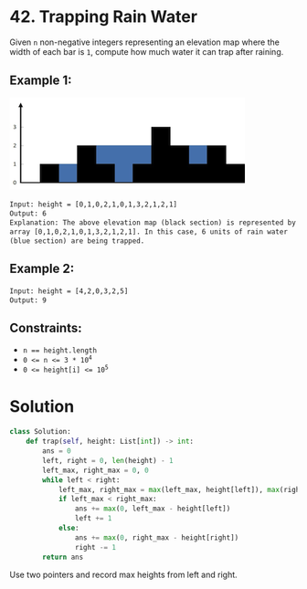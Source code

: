 # 42. Trapping Rain Water

Given `n` non-negative integers representing an elevation map where the width of each bar is `1`, compute how much water it can trap after raining.

## Example 1:
![rainwatertrap.png](/src/rainwatertrap.png)
```
Input: height = [0,1,0,2,1,0,1,3,2,1,2,1]
Output: 6
Explanation: The above elevation map (black section) is represented by array [0,1,0,2,1,0,1,3,2,1,2,1]. In this case, 6 units of rain water (blue section) are being trapped.
```

## Example 2:
```
Input: height = [4,2,0,3,2,5]
Output: 9
```

## Constraints:
- `n == height.length`
- <code>0 <= n <= 3 * 10<sup>4</sup></code>
- <code>0 <= height[i] <= 10<sup>5</sup></code>

# Solution
```python
class Solution:
    def trap(self, height: List[int]) -> int:
        ans = 0
        left, right = 0, len(height) - 1
        left_max, right_max = 0, 0
        while left < right:
            left_max, right_max = max(left_max, height[left]), max(right_max, height[right])
            if left_max < right_max:
                ans += max(0, left_max - height[left])
                left += 1
            else:
                ans += max(0, right_max - height[right])
                right -= 1
        return ans
```
Use two pointers and record max heights from left and right. 
